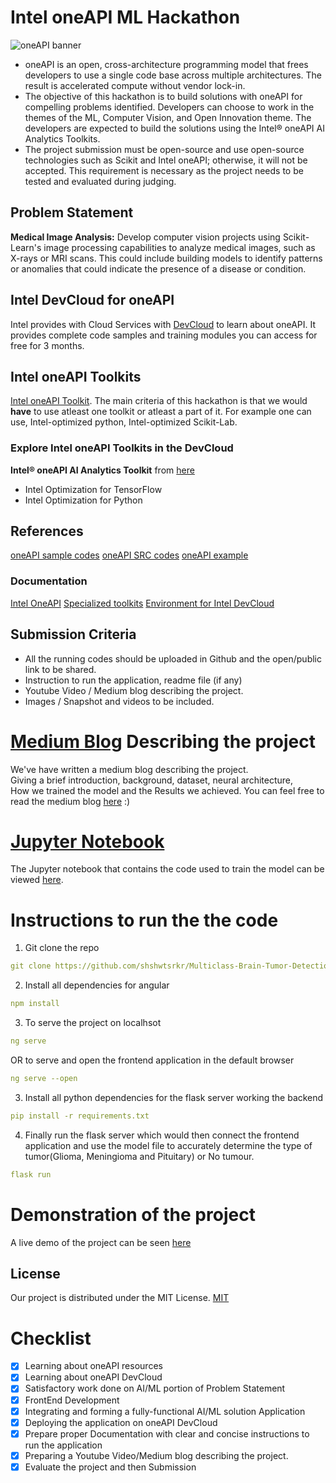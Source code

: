 # Intel oneAPI ML Hackathon
![oneAPI banner](https://www.intel.com/content/dam/develop/public/us/en/images/thumbnails/tool-thumbnail-beta-oneapi-logo.jpg)
* oneAPI is an open, cross-architecture programming model that frees developers to use a single code base across multiple architectures. The result is accelerated compute without vendor lock-in.
* The objective of this hackathon is to build solutions with oneAPI for compelling problems identified. Developers can choose to work in the themes of the ML, Computer Vision, and Open Innovation theme. The developers are expected to build the solutions using the Intel® oneAPI AI Analytics Toolkits.
* The project submission must be open-source and use open-source technologies such as Scikit and Intel oneAPI; otherwise, it will not be accepted. This requirement is necessary as the project needs to be tested and evaluated during judging.
## Problem Statement
**Medical Image Analysis:** Develop computer vision projects using Scikit-Learn's image processing capabilities to analyze medical images, such as X-rays or MRI scans. This could include building models to identify patterns or anomalies that could indicate the presence of a disease or condition.

## Intel DevCloud for oneAPI
Intel provides with Cloud Services with [DevCloud](https://devcloud.intel.com/oneapi/) to learn about oneAPI.
It provides complete code samples and training modules you can access for free for 3 months. 
## Intel oneAPI Toolkits
[Intel oneAPI Toolkit](https://www.intel.com/content/www/us/en/developer/tools/oneapi/toolkits.html).
The main criteria of this hackathon is that we would **have** to use atleast one toolkit or atleast a part of it. For example one can use, Intel-optimized python, Intel-optimized Scikit-Lab.
### Explore Intel oneAPI Toolkits in the DevCloud
**Intel® oneAPI AI Analytics Toolkit** from [here](https://devcloud.intel.com/oneapi/get_started/)
- Intel Optimization for TensorFlow
- Intel Optimization for Python

## References
[oneAPI sample codes](https://github.com/oneapi-src/oneAPI-samples)
[oneAPI SRC codes](https://github.com/oneapi-src)
[oneAPI example](https://github.com/topics/oneapi)

### Documentation

[Intel OneAPI](https://www.intel.com/content/www/us/en/developer/tools/oneapi/overview.html)
[Specialized toolkits](https://www.intel.com/content/www/us/en/developer/tools/oneapi/toolkits.html)
[Environment for Intel DevCloud](https://devcloud.intel.com/oneapi/)

## Submission Criteria
* All the running codes should be uploaded in Github and the open/public link to be shared.
* Instruction to run the application, readme file (if any)
* Youtube Video / Medium blog describing the project.
* Images / Snapshot and videos to be included.

# [Medium Blog](https://medium.com/@arnabroy02/brain-tumor-classification-using-resnet50-3f8648958799) Describing the project
We've have written a medium blog describing the project.  
Giving a brief introduction, background, dataset, neural architecture,  
How we trained the model and the Results we achieved.
You can feel free to read the medium blog [here](https://medium.com/@arnabroy02/brain-tumor-classification-using-resnet50-3f8648958799) :) 

# [Jupyter Notebook](brain_tumor_detection.ipynb)
The Jupyter notebook that contains the code used to train the model can be viewed [here](brain_tumor_detection.ipynb).

# Instructions to run the the code
1. Git clone the repo
``` yaml
git clone https://github.com/shshwtsrkr/Multiclass-Brain-Tumor-Detection
```
2. Install all dependencies for angular
```yaml
npm install
```
3. To serve the project on localhsot
```yaml 
ng serve
```
OR to serve and open the frontend application in the default browser
```yaml
ng serve --open
```
3. Install all python dependencies for the flask server working the backend
```yaml
pip install -r requirements.txt
```
4. Finally run the flask server which would then connect the frontend application and use the model file to accurately determine the type of tumor(Glioma, Meningioma and Pituitary) or No tumour.
```yaml
flask run
```

# Demonstration of the project
A live demo of the project can be seen [here](https://drive.google.com/file/d/1gWG_HQkUjpnSZS-H_UEMlfTLc5HfdIeT/view?usp=sharing)

## License

Our project is distributed under the MIT License. [MIT](LICENSE)

# Checklist
- [x] Learning about oneAPI resources
- [x] Learning about oneAPI DevCloud
- [x] Satisfactory work done on AI/ML portion of Problem Statement 
- [x] FrontEnd Development
- [x] Integrating and forming a fully-functional AI/ML solution Application
- [x] Deploying the application on oneAPI DevCloud
- [x] Prepare proper Documentation with clear and concise instructions to run the application
- [x] Preparing a Youtube Video/Medium blog describing the project.
- [x] Evaluate the project and then Submission
